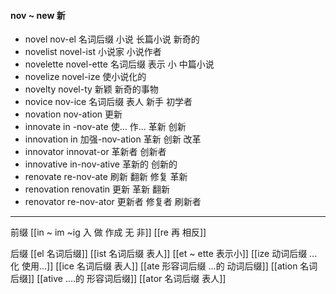 #### nov ~ new 新

- novel  nov-el  名词后缀 小说 长篇小说 新奇的
- novelist novel-ist 小说家 小说作者
- novelette novel-ette 名词后缀 表示 小  中篇小说
- novelize novel-ize 使小说化的
- novelty novel-ty 新颖 新奇的事物
- novice nov-ice 名词后缀 表人  新手 初学者
- novation nov-ation 更新
- innovate in -nov-ate 使... 作... 革新 创新
- innovation in 加强-nov-ation  革新 创新 改革
- innovator innovat-or  革新者 创新者
- innovative in-nov-ative 革新的 创新的
- renovate re-nov-ate 刷新 翻新 修复 革新
- renovation renovatin 更新 革新 翻新
- renovator re-nov-ator 更新者 修复者 刷新者

----
前缀
[[in  ~ im ~ig 入 做 作成  无 非]]
[[re  再  相反]]

后缀
[[el  名词后缀]]
[[ist  名词后缀 表人]]
[[et  ~ ette 表示小]]
[[ize 动词后缀 ...化 使用...]]
[[ice 名词后缀 表人]]
[[ate 形容词后缀  ...的 动词后缀]]
[[ation 名词后缀]]
[[ative ....的 形容词后缀]]
[[ator 名词后缀 表人]]